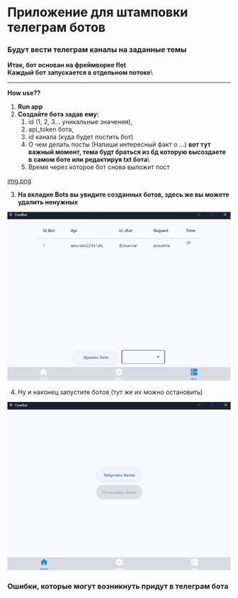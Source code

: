 # Приложение для штамповки телеграм ботов

### Будут вести телеграм каналы на заданные темы

__Итак, бот основан на фреймворке flet__ \
__Каждый бот запускается в отдельном потоке__\
____
__How use??__
1. __Run app__
2. __Создайте бота задав ему:__
   1. id (1, 2, 3... уникальные значения), 
   2. api_token бота, 
   3. id канала (куда будет постить бот)
   4. О чем делать посты (Напиши интересный факт о ...) __вот тут важный момент, тема будт браться из бд которую высоздаете в самом боте или редактируя txt бота__\
   5. Время через которое бот снова выложит пост

[img.png](img.png)

3. __На вкладке Bots вы увидите созданных ботов, здесь же вы можете удалить ненужных__

![img_1.png](img_1.png)

4. Ну и наконец запустите ботов (тут же их можно остановить)

![img_2.png](img_2.png)

### __Ошибки, которые могут возникнуть придут в телеграм бота__